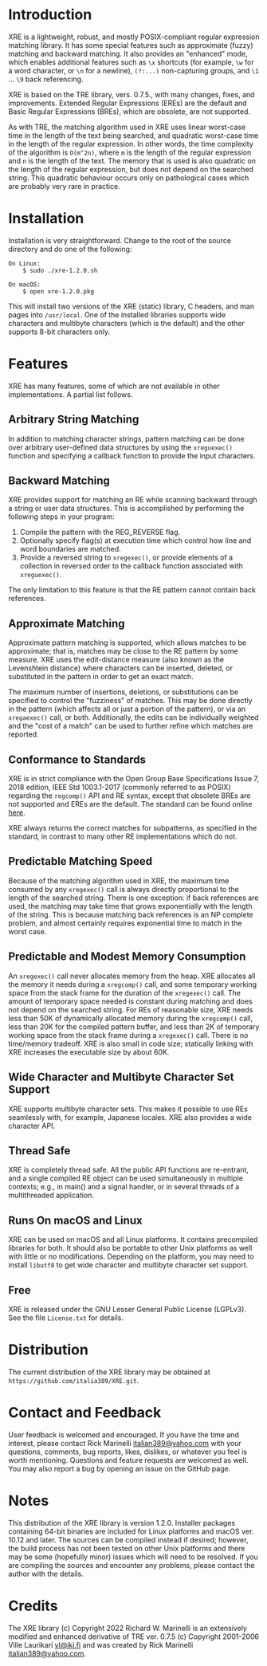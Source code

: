 Introduction
============
XRE is a lightweight, robust, and mostly POSIX-compliant regular expression matching library.  It has some special
features such as approximate (fuzzy) matching and backward matching.  It also provides an "enhanced" mode, which enables
additional features such as `\x` shortcuts (for example, `\w` for a word character, or `\n` for a newline), `(?:...)`
non-capturing groups, and `\1` ... `\9` back referencing.

XRE is based on the TRE library, vers. 0.7.5., with many changes, fixes, and improvements.  Extended Regular Expressions (EREs)
are the default and Basic Regular Expressions (BREs), which are obsolete, are not supported.

As with TRE, the matching algorithm used in XRE uses linear worst-case time in the length of the text being searched, and
quadratic worst-case time in the length of the regular expression.  In other words, the time complexity of the algorithm is
`O(m^2n)`, where `m` is the length of the regular expression and `n` is the length of the text.  The memory that is used is also
quadratic on the length of the regular expression, but does not depend on the searched string.  This quadratic behaviour occurs
only on pathological cases which are probably very rare in practice.

Installation
============
Installation is very straightforward.  Change to the root of the source directory and do one of the following:

    On Linux:
        $ sudo ./xre-1.2.0.sh

    On macOS:
        $ open xre-1.2.0.pkg

This will install two versions of the XRE (static) library, C headers, and man pages into `/usr/local`.  One of the installed
libraries supports wide characters and multibyte characters (which is the default) and the other supports 8-bit characters only.

Features
========
XRE has many features, some of which are not available in other implementations.  A partial list follows.

Arbitrary String Matching
-------------------------
In addition to matching character strings, pattern matching can be done over arbitrary user-defined data structures by using the
`xreguexec()` function and specifying a callback function to provide the input characters.

Backward Matching
-----------------
XRE provides support for matching an RE while scanning backward through a string or user data structures.
This is accomplished by performing the following steps in your program:

1. Compile the pattern with the REG_REVERSE flag.
2. Optionally specify flag(s) at execution time which control how line and word boundaries are matched.
3. Provide a reversed string to `xregexec()`, or provide elements of a collection in reversed order to the callback function
   associated with `xreguexec()`.

The only limitation to this feature is that the RE pattern cannot contain back references.

Approximate Matching
--------------------
Approximate pattern matching is supported, which allows matches to be approximate; that is, matches may be close to the RE
pattern by some measure.  XRE uses the edit-distance measure (also known as the Levenshtein distance) where characters can be
inserted, deleted, or substituted in the pattern in order to get an exact match.

The maximum number of insertions, deletions, or substitutions can be specified to control the "fuzziness" of matches.  This may
be done directly in the pattern (which affects all or just a portion of the pattern), or via an `xregaexec()` call, or both.
Additionally, the edits can be individually weighted and the "cost of a match" can be used to further refine which matches are
reported.

Conformance to Standards
------------------------
XRE is in strict compliance with the Open Group Base Specifications Issue 7, 2018 edition, IEEE Std 1003.1-2017 (commonly
referred to as POSIX) regarding the `regcomp()` API and RE syntax, except that obsolete BREs are not supported and EREs are the
default.  The standard can be found online [here](https://pubs.opengroup.org/onlinepubs/9699919799).

XRE always returns the correct matches for subpatterns, as specified in the standard, in contrast to many other RE
implementations which do not.

Predictable Matching Speed
--------------------------
Because of the matching algorithm used in XRE, the maximum time consumed by any `xregexec()` call is always directly
proportional to the length of the searched string.  There is one exception: if back references are used, the matching may take
time that grows exponentially with the length of the string.  This is because matching back references is an NP complete
problem, and almost certainly requires exponential time to match in the worst case.

Predictable and Modest Memory Consumption
-----------------------------------------
An `xregexec()` call never allocates memory from the heap.  XRE allocates all the memory it needs during a `xregcomp()` call,
and some temporary working space from the stack frame for the duration of the `xregexec()` call.  The amount of temporary space
needed is constant during matching and does not depend on the searched string.  For REs of reasonable size, XRE needs less than
50K of dynamically allocated memory during the `xregcomp()` call, less than 20K for the compiled pattern buffer, and less than
2K of temporary working space from the stack frame during a `xregexec()` call.  There is no time/memory tradeoff.  XRE is also
small in code size; statically linking with XRE increases the executable size by about 60K.

Wide Character and Multibyte Character Set Support
--------------------------------------------------
XRE supports multibyte character sets.  This makes it possible to use REs seamlessly with, for example, Japanese locales.  XRE
also provides a wide character API.

Thread Safe
-----------
XRE is completely thread safe.  All the public API functions are re-entrant, and a single compiled RE object can be used
simultaneously in multiple contexts; e.g., in main() and a signal handler, or in several threads of a multithreaded application.

Runs On macOS and Linux
-----------------------
XRE can be used on macOS and all Linux platforms.  It contains precompiled libraries for both.  It should also be portable to
other Unix platforms as well with little or no modifications.  Depending on the platform, you may need to install `libutf8` to
get wide character and multibyte character set support.

Free
----
XRE is released under the GNU Lesser General Public License (LGPLv3).
See the file `License.txt` for details.

Distribution
============
The current distribution of the XRE library may be obtained at `https://github.com/italia389/XRE.git`.

Contact and Feedback
====================
User feedback is welcomed and encouraged.  If you have the time and interest, please contact Rick Marinelli
<italian389@yahoo.com> with your questions, comments, bug reports, likes, dislikes, or whatever you feel is worth mentioning.
Questions and feature requests are welcomed as well.  You may also report a bug by opening an issue on the GitHub page.

Notes
=====
This distribution of the XRE library is version 1.2.0.  Installer packages containing 64-bit binaries are included for Linux
platforms and macOS ver. 10.12 and later.  The sources can be compiled instead if desired; however, the build process has not
been tested on other Unix platforms and there may be some (hopefully minor) issues which will need to be resolved.  If you are
compiling the sources and encounter any problems, please contact the author with the details.

Credits
=======
The XRE library (c) Copyright 2022 Richard W. Marinelli is an extensively modified and enhanced derivative of TRE
ver. 0.7.5 (c) Copyright 2001-2006 Ville Laurikari <vl@iki.fi> and was created by Rick Marinelli <italian389@yahoo.com>.
